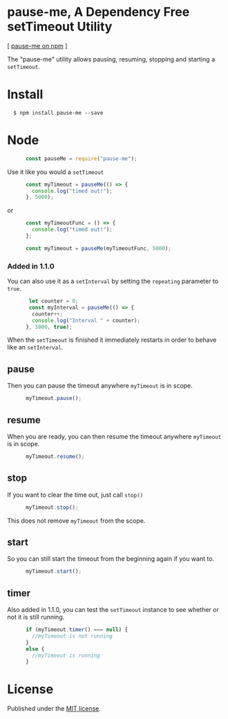 # pause-me, A Dependency Free setTimeout Utility
[ [pause-me on npm](https://www.npmjs.com/package/pause-me "npm") ]

The "pause-me" utility allows pausing, resuming, stopping and starting a `setTimeout`.

# Install #

	  $ npm install pause-me --save  

# Node #

```javascript
      const pauseMe = require("pause-me");  
```

Use it like you would a `setTimeout`

```javascript
	  const myTimeout = pauseMe(() => {  
		console.log("timed out!");
	  }, 5000);
```

or 

```javascript
	  const myTimeoutFunc = () => {
		console.log("timed out!");
	  };

	  const myTimeout = pauseMe(myTimeoutFunc, 5000);  
```

### Added in 1.1.0 ###

You can also use it as a `setInterval` by setting the `repeating` parameter to ` true`.

```javascript
	   let counter = 0;
	   const myInterval = pauseMe(() => {  
		counter++;
		console.log("Interval " + counter);
	  }, 5000, true);
```

When the `setTimeout` is finished it immediately restarts in order to behave like an `setInterval`.

## pause ##

Then you can pause the timeout anywhere `myTimeout` is in scope.

```javascript
	  myTimeout.pause();  
```

## resume ##

When you are ready, you can then resume the timeout anywhere `myTimeout` is in scope.

```javascript
	  myTimeout.resume();  
```

## stop ##

If you want to clear the time out, just call `stop()`

```javascript
	  myTimeout.stop();  
```

This does not remove `myTimeout` from the scope.

## start ##
So you can still start the timeout from the beginning again if you want to.

```javascript
	  myTimeout.start();  
```

## timer ##
Also added in 1.1.0, you can test the `setTimeout` instance to see whether or not it is still running.

```javascript
	  if (myTimeout.timer() === null) {  
	    //myTimeout is not running
	  }
	  else {
	    //myTimeout is running
	  }
```

# License #

Published under the [MIT license](https://github.com/jpehman/pause-mejs/blob/master/LICENSE "MIT License").